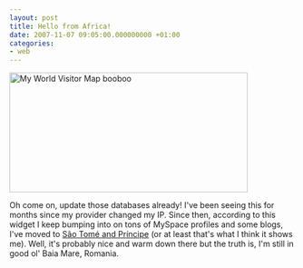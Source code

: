 ```yaml
---
layout: post
title: Hello from Africa!
date: 2007-11-07 09:05:00.000000000 +01:00
categories:
- web
---
```

<img src="https://content.rusiczki.net/blogpics/my-world-visitor-map-com-booboo.png" width="420" height="211" alt="My World Visitor Map booboo" class="image"/>

Oh come on, update those databases already! I've been seeing this for months since my provider changed my IP. Since then, according to this widget I keep bumping into on tons of MySpace profiles and some blogs, I've moved to <a href="http://en.wikipedia.org/wiki/S%C3%A3o_Tom%C3%A9_and_Pr%C3%ADncipe">S&atilde;o Tom&eacute; and Pr&iacute;ncipe</a> (or at least that's what I think it shows me). Well, it's probably nice and warm down there but the truth is, I'm still in good ol' Baia Mare, Romania.
